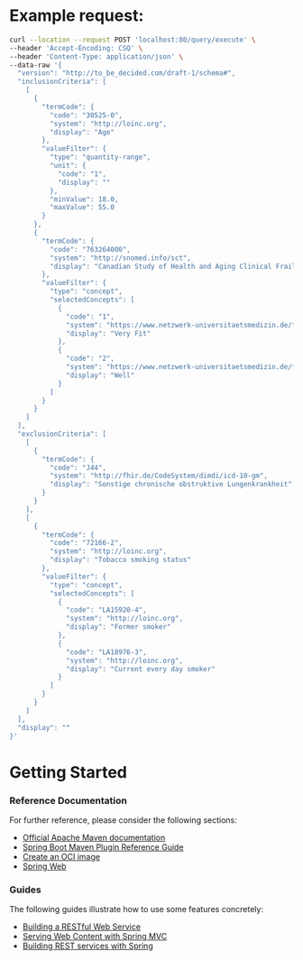 # Example request:
````bash
curl --location --request POST 'localhost:80/query/execute' \
--header 'Accept-Encoding: CSQ' \
--header 'Content-Type: application/json' \
--data-raw '{
  "version": "http://to_be_decided.com/draft-1/schema#",
  "inclusionCriteria": [
    [
      {
        "termCode": {
          "code": "30525-0",
          "system": "http://loinc.org",
          "display": "Age"
        },
        "valueFilter": {
          "type": "quantity-range",
          "unit": {
            "code": "1",
            "display": ""
          },
          "minValue": 18.0,
          "maxValue": 55.0
        }
      },
      {
        "termCode": {
          "code": "763264000",
          "system": "http://snomed.info/sct",
          "display": "Canadian Study of Health and Aging Clinical Frailty Scale score (observable entity)"
        },
        "valueFilter": {
          "type": "concept",
          "selectedConcepts": [
            {
              "code": "1",
              "system": "https://www.netzwerk-universitaetsmedizin.de/fhir/CodeSystem/frailty-score",
              "display": "Very Fit"
            },
            {
              "code": "2",
              "system": "https://www.netzwerk-universitaetsmedizin.de/fhir/CodeSystem/frailty-score",
              "display": "Well"
            }
          ]
        }
      }
    ]
  ],
  "exclusionCriteria": [
    [
      {
        "termCode": {
          "code": "J44",
          "system": "http://fhir.de/CodeSystem/dimdi/icd-10-gm",
          "display": "Sonstige chronische obstruktive Lungenkrankheit"
        }
      }
    ],
    [
      {
        "termCode": {
          "code": "72166-2",
          "system": "http://loinc.org",
          "display": "Tobacco smoking status"
        },
        "valueFilter": {
          "type": "concept",
          "selectedConcepts": [
            {
              "code": "LA15920-4",
              "system": "http://loinc.org",
              "display": "Former smoker"
            },
            {
              "code": "LA18976-3",
              "system": "http://loinc.org",
              "display": "Current every day smoker"
            }
          ]
        }
      }
    ]
  ],
  "display": ""
}'
````


# Getting Started

### Reference Documentation
For further reference, please consider the following sections:

* [Official Apache Maven documentation](https://maven.apache.org/guides/index.html)
* [Spring Boot Maven Plugin Reference Guide](https://docs.spring.io/spring-boot/docs/2.5.5/maven-plugin/reference/html/)
* [Create an OCI image](https://docs.spring.io/spring-boot/docs/2.5.5/maven-plugin/reference/html/#build-image)
* [Spring Web](https://docs.spring.io/spring-boot/docs/2.5.5/reference/htmlsingle/#boot-features-developing-web-applications)

### Guides
The following guides illustrate how to use some features concretely:

* [Building a RESTful Web Service](https://spring.io/guides/gs/rest-service/)
* [Serving Web Content with Spring MVC](https://spring.io/guides/gs/serving-web-content/)
* [Building REST services with Spring](https://spring.io/guides/tutorials/bookmarks/)

